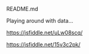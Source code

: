 README.md

Playing around with data...

https://jsfiddle.net/uLw08scq/

https://jsfiddle.net/15v3c2pk/